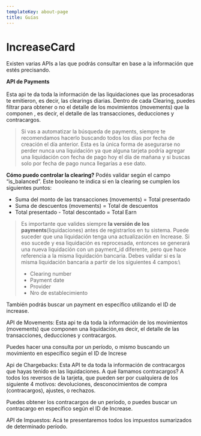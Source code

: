 ```yaml
---
templateKey: about-page
title: Guías
---
```

# 

# IncreaseCard

Existen varias APIs a las que podrás consultar en base a la información que estés precisando.

**API de Payments**\
\
Esta api te da toda la información de las liquidaciones que las procesadoras te emitieron, es decir, las clearings diarias. Dentro de cada Clearing, puedes filtrar para obtener o no el detalle de los movimientos (movements) que la componen , es decir, el detalle de las transacciones, deducciones y contracargos.

> Si vas a automatizar la búsqueda de payments, siempre te recomendamos hacerlo buscando todos los días por fecha de creación el día anterior. Esta es la única forma de asegurarse no perder nunca una liquidación ya que alguna tarjeta podría agregar una liquidación con fecha de pago hoy el día de mañana y si buscas solo por fecha de pago nunca llegarías a ese dato.

**Cómo puedo controlar la clearing?** Podés validar según el campo “is_balanced”. Este booleano te indica si en la clearing se cumplen los siguientes puntos:

* Suma del monto de las transacciones (movements) = Total presentado
* Suma de descuentos (movements) = Total de descuentos
* Total presentado - Total descontado = Total Earn

> Es importante que valides siempre **la versión de los payments**(liquidaciones) antes de registrarlos en tu sistema. Puede suceder que una liquidación tenga una actualización en Increase. Si eso sucede y esa liquidación es reprocesada, entonces se generará una nueva liquidación con un payment_id diferente, pero que hace referencia a la misma liquidación bancaria. Debes validar si es la misma liquidación bancaria a partir de los siguientes 4 campos:\
> - Clearing number
> - Payment date
> - Provider
> - Nro de establecimiento
>
>

También podrás buscar un payment en específico utilizando el ID de increase. <Ver ejemplo>

API de Movements: Esta api te da toda la información de los movimientos (movements) que componen una liquidación,es decir, el detalle de las transacciones, deducciones y contracargos.

Puedes hacer una consulta por un período, o mismo buscando un movimiento en específico según el ID de Increse

Api de Chargebacks: Esta API te da toda la información de contracargos que hayas tenido en las liquidaciones. A qué llamamos contracargos? A todos los reversos de la tarjeta, que pueden ser por cualquiera de los siguiente 4 motivos: devoluciones, desconocimientos de compra (contracargos), ajustes, o rechazos.

Puedes obtener los contracargos de un período, o puedes buscar un contracargo en específico según el ID de Increase.

API de Impuestos: Acá te presentaremos todos los impuestos sumarizados de determinado período.
